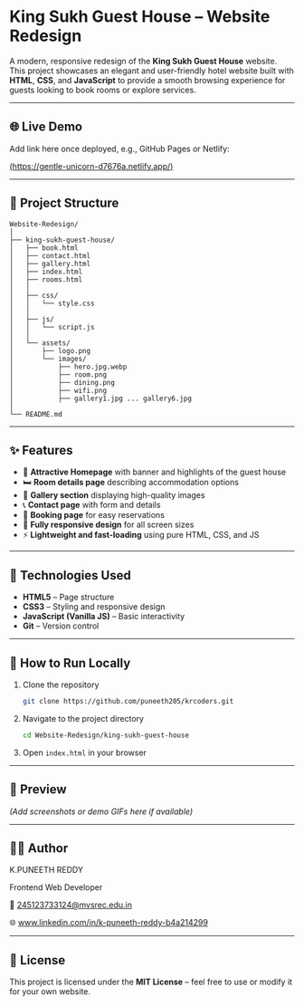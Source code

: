 # King Sukh Guest House – Website Redesign

A modern, responsive redesign of the **King Sukh Guest House** website. This project showcases an elegant and user-friendly hotel website built with **HTML**, **CSS**, and **JavaScript** to provide a smooth browsing experience for guests looking to book rooms or explore services.

---

## 🌐 Live Demo

Add link here once deployed, e.g., GitHub Pages or Netlify:

[(https://gentle-unicorn-d7676a.netlify.app/)](https://king-suka-guesthouse.netlify.app/)

---

## 📁 Project Structure

```
Website-Redesign/
│
├── king-sukh-guest-house/
│   ├── book.html
│   ├── contact.html
│   ├── gallery.html
│   ├── index.html
│   ├── rooms.html
│   │
│   ├── css/
│   │   └── style.css
│   │
│   ├── js/
│   │   └── script.js
│   │
│   └── assets/
│       ├── logo.png
│       └── images/
│           ├── hero.jpg.webp
│           ├── room.png
│           ├── dining.png
│           ├── wifi.png
│           ├── gallery1.jpg ... gallery6.jpg
│
└── README.md
```

---

## ✨ Features

* 🏨 **Attractive Homepage** with banner and highlights of the guest house
* 🛏️ **Room details page** describing accommodation options
* 📸 **Gallery section** displaying high-quality images
* 📞 **Contact page** with form and details
* 🧾 **Booking page** for easy reservations
* 📱 **Fully responsive design** for all screen sizes
* ⚡ **Lightweight and fast-loading** using pure HTML, CSS, and JS

---

## 🧩 Technologies Used

* **HTML5** – Page structure
* **CSS3** – Styling and responsive design
* **JavaScript (Vanilla JS)** – Basic interactivity
* **Git** – Version control

---

## 🚀 How to Run Locally

1. Clone the repository

   ```bash
   git clone https://github.com/puneeth205/krcoders.git
   ```
2. Navigate to the project directory

   ```bash
   cd Website-Redesign/king-sukh-guest-house
   ```
3. Open `index.html` in your browser

---

## 📸 Preview

*(Add screenshots or demo GIFs here if available)*

---

## 👨‍💻 Author

K.PUNEETH REDDY

Frontend Web Developer

📧 245123733124@mvsrec.edu.in

🌐 www.linkedin.com/in/k-puneeth-reddy-b4a214299

---

## 📄 License

This project is licensed under the **MIT License** – feel free to use or modify it for your own website.
